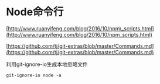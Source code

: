 # Node命令行

[http://www.ruanyifeng.com/blog/2016/10/npm\_scripts.html](http://www.ruanyifeng.com/blog/2016/10/npm_scripts.html)

[https://github.com/tj/git-extras/blob/master/Commands.md](https://github.com/tj/git-extras/blob/master/Commands.md)

利用git-ignore-io生成本地忽略文件

```
git-ignore-io node -a
```



